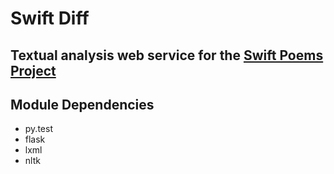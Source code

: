 # Swift Diff
## Textual analysis web service for the [Swift Poems Project](http://swift.lafayette.edu)

## Module Dependencies
* py.test
* flask
* lxml
* nltk
